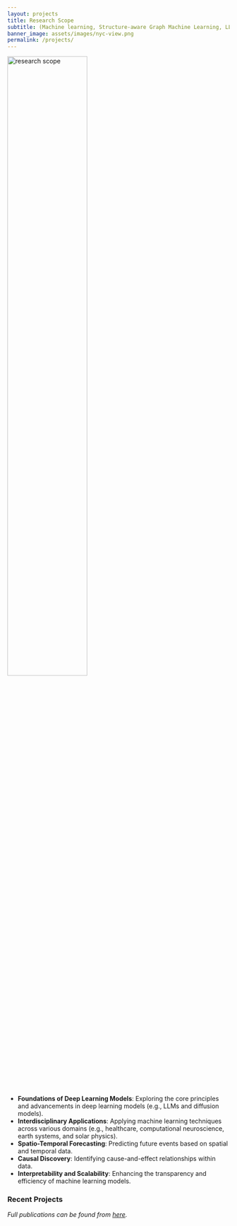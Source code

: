 ```yaml
---
layout: projects
title: Research Scope
subtitle: (Machine learning, Structure-aware Graph Machine Learning, LLMs)
banner_image: assets/images/nyc-view.png
permalink: /projects/
---
```


<!-- Content here will be updated soon -->
<!-- **Research Interests**: -->

<img src="{{ '/assets/images/research_scope_3.png' | relative_url }}" alt="research scope" width="60%">

- **Foundations of Deep Learning Models**: Exploring the core principles and advancements in deep learning models (e.g., LLMs and diffusion models).
- **Interdisciplinary Applications**: Applying machine learning techniques across various domains (e.g., healthcare, computational neuroscience, earth systems, and solar physics).
- **Spatio-Temporal Forecasting**: Predicting future events based on spatial and temporal data.
- **Causal Discovery**: Identifying cause-and-effect relationships within data.
- **Interpretability and Scalability**: Enhancing the transparency and efficiency of machine learning models.

<!-- <span style="font-size: 1.5em;">
    **<b> >> Recent publications can be found from [here](https://scholar.google.com/citations?user=Ok1giekAAAAJ&hl=en).</b>**
</span> -->

### Recent Projects 
*Full publications can be found from [here](https://scholar.google.com/citations?user=Ok1giekAAAAJ&hl=en).*
